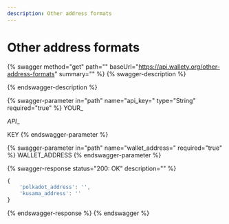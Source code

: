 ```yaml
---
description: Other address formats
---
```


# Other address formats

{% swagger method="get" path="" baseUrl="https://api.wallety.org/other-address-formats" summary="" %}
{% swagger-description %}

{% endswagger-description %}

{% swagger-parameter in="path" name="api_key=" type="String" required="true" %}
YOUR_

_API__

KEY
{% endswagger-parameter %}

{% swagger-parameter in="path" name="wallet_address=" required="true" %}
WALLET_ADDRESS
{% endswagger-parameter %}

{% swagger-response status="200: OK" description="" %}
```javascript
{
    'polkadot_address': '', 
    'kusama_address': ''
}
```
{% endswagger-response %}
{% endswagger %}
